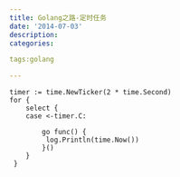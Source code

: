 ```yaml
---
title: Golang之路-定时任务
date: '2014-07-03'
description:
categories:

tags:golang

---
```


	timer := time.NewTicker(2 * time.Second)
	for {
		select {
		case <-timer.C:
	 
		    go func() {
			 log.Println(time.Now())
		    }()
		}
	 }

